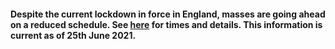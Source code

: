#### Despite the current lockdown in force in England, masses are going ahead on a reduced schedule. See [here](../pages/masstimes.htm?refresh=y) for times and details. This information is current as of 25th June 2021.